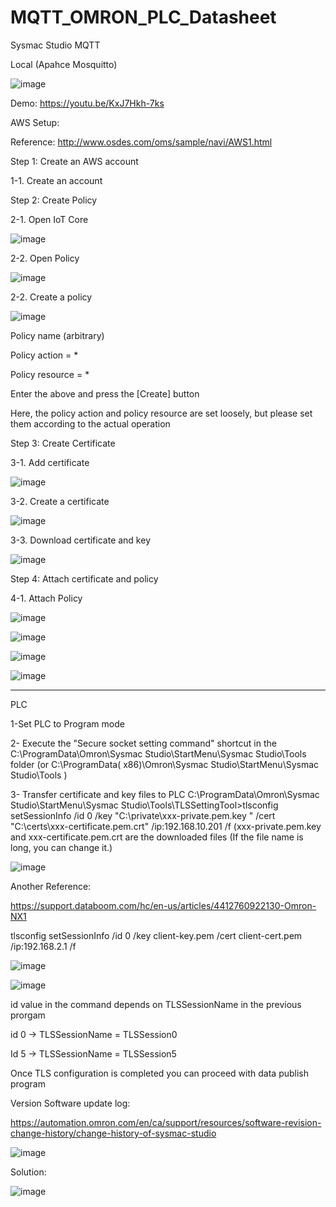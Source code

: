 # MQTT_OMRON_PLC_Datasheet
Sysmac Studio MQTT

Local (Apahce Mosquitto)


![image](https://github.com/junxian428/MQTT_OMRON_PLC_Datasheet/assets/58724748/6a93ed49-1ca5-45ce-ba56-bfc0ac0c7854)

Demo: https://youtu.be/KxJ7Hkh-7ks

AWS Setup:

Reference: http://www.osdes.com/oms/sample/navi/AWS1.html

Step 1: Create an AWS account

1-1. Create an account



Step 2: Create Policy

2-1. Open IoT Core

![image](https://github.com/junxian428/MQTT_OMRON_PLC_Datasheet/assets/58724748/2810d272-e53a-4eaa-b779-de834a206a7b)

2-2. Open Policy

![image](https://github.com/junxian428/MQTT_OMRON_PLC_Datasheet/assets/58724748/d714d2b0-d17b-4333-96f8-49b1f38d2b9d)

2-2. Create a policy

![image](https://github.com/junxian428/MQTT_OMRON_PLC_Datasheet/assets/58724748/6419b163-2bae-4898-991e-bad37e24d0b2)

Policy name (arbitrary)

Policy action = *

Policy resource = *

Enter the above and press the [Create] button

Here, the policy action and policy resource are set loosely, but please set them according to the actual operation


Step 3: Create Certificate

3-1. Add certificate

![image](https://github.com/junxian428/MQTT_OMRON_PLC_Datasheet/assets/58724748/de5e7c2f-330c-4f8e-94bb-c473f20628d7)


3-2. Create a certificate


![image](https://github.com/junxian428/MQTT_OMRON_PLC_Datasheet/assets/58724748/8fad3332-3d71-4def-ba69-6dfd3dc0b116)

3-3. Download certificate and key


![image](https://github.com/junxian428/MQTT_OMRON_PLC_Datasheet/assets/58724748/5dd365f6-a384-43f0-b654-add8a3b50638)

Step 4: Attach certificate and policy

4-1. Attach Policy

![image](https://github.com/junxian428/MQTT_OMRON_PLC_Datasheet/assets/58724748/a5d90b57-c5e0-4bdd-9ad2-b54f0ac148f9)

![image](https://github.com/junxian428/MQTT_OMRON_PLC_Datasheet/assets/58724748/91602d48-f86d-45cb-8b89-eb14fd752c35)

![image](https://github.com/junxian428/MQTT_OMRON_PLC_Datasheet/assets/58724748/f136f4dc-f8e9-49e7-aaf6-df1fc48ede34)

![image](https://github.com/junxian428/MQTT_OMRON_PLC_Datasheet/assets/58724748/cb28478a-c170-4a55-9c3e-04632b33d3e5)


_____________________________________________________________________________________________________________________________


PLC



1-Set PLC to Program mode

2- Execute the "Secure socket setting command" shortcut in the C:\ProgramData\Omron\Sysmac Studio\StartMenu\Sysmac Studio\Tools folder (or C:\ProgramData(
x86)\Omron\Sysmac Studio\StartMenu\Sysmac Studio\Tools )

3- Transfer certificate and key files to PLC
C:\ProgramData\Omron\Sysmac Studio\StartMenu\Sysmac Studio\Tools\TLSSettingTool>tlsconfig setSessionInfo /id 0 /key "C:\private\xxx-private.pem.key " /cert "C:\certs\xxx-certificate.pem.crt" /ip:192.168.10.201 /f
(xxx-private.pem.key and xxx-certificate.pem.crt are the downloaded files (If the file name is long, you can change it.)

![image](https://github.com/junxian428/MQTT_OMRON_PLC_Datasheet/assets/58724748/9808382f-2ab6-471f-9dfc-a3109855ce2d)

Another Reference: 

https://support.databoom.com/hc/en-us/articles/4412760922130-Omron-NX1

 tlsconfig setSessionInfo /id 0 /key client-key.pem /cert client-cert.pem /ip:192.168.2.1 /f

 ![image](https://github.com/junxian428/MQTT_OMRON_PLC_Datasheet/assets/58724748/7438f912-21bd-4e4d-a561-8ce444116654)

![image](https://github.com/junxian428/MQTT_OMRON_PLC_Datasheet/assets/58724748/adc1c494-f05f-45aa-823a-4140b43f6af3)

id value in the command depends on TLSSessionName in the previous prorgam

id 0 -> TLSSessionName = TLSSession0

Id 5 -> TLSSessionName = TLSSession5

Once TLS configuration is completed you can proceed with data publish program



Version Software update log: 

https://automation.omron.com/en/ca/support/resources/software-revision-change-history/change-history-of-sysmac-studio

![image](https://github.com/junxian428/MQTT_OMRON_PLC_Datasheet/assets/58724748/e6a9a195-22f6-4b60-9416-b69271592381)

Solution:

![image](https://github.com/junxian428/MQTT_OMRON_PLC_Datasheet/assets/58724748/86ef69ce-be4a-4524-ba73-7084a17da181)
